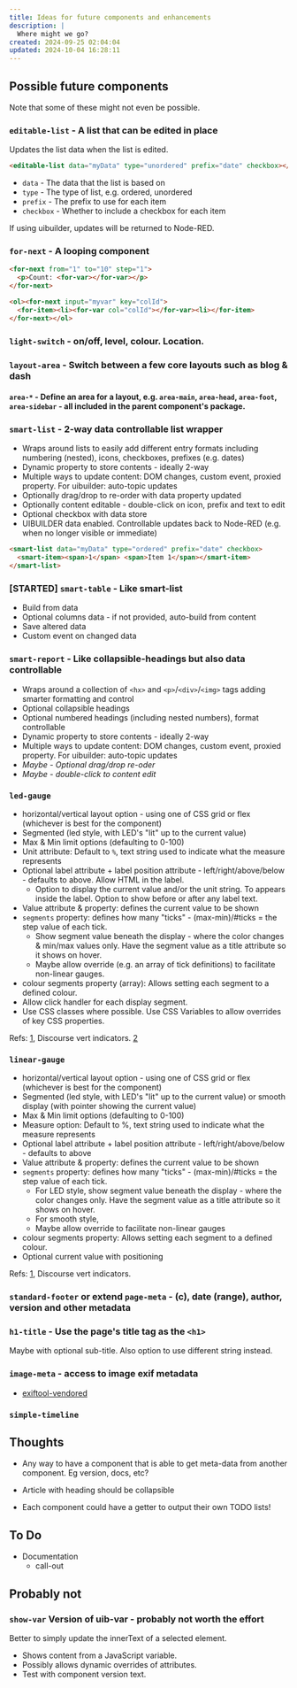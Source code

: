 ```yaml
---
title: Ideas for future components and enhancements
description: |
  Where might we go?
created: 2024-09-25 02:04:04
updated: 2024-10-04 16:28:11
---
```


## Possible future components

Note that some of these might not even be possible.

### `editable-list` - A list that can be edited in place

Updates the list data when the list is edited.

```html
<editable-list data="myData" type="unordered" prefix="date" checkbox></editable-list>
```

* `data` - The data that the list is based on
* `type` - The type of list, e.g. ordered, unordered
* `prefix` - The prefix to use for each item
* `checkbox` - Whether to include a checkbox for each item

If using uibuilder, updates will be returned to Node-RED.

### `for-next` - A looping component

```html
<for-next from="1" to="10" step="1">
  <p>Count: <for-var></for-var></p>
</for-next>
```

```html
<ol><for-next input="myvar" key="colId">
  <for-item><li><for-var col="colId"></for-var><li></for-item>
</for-next></ol>
```

### `light-switch` - on/off, level, colour. Location.

### `layout-area` - Switch between a few core layouts such as blog & dash
#### `area-*` - Define an area for a layout, e.g. `area-main`, `area-head`, `area-foot`, `area-sidebar` - all included in the parent component's package.

### `smart-list` - 2-way data controllable list wrapper

* Wraps around lists to easily add different entry formats including numbering (nested), icons, checkboxes, prefixes (e.g. dates)
* Dynamic property to store contents - ideally 2-way
* Multiple ways to update content: DOM changes, custom event, proxied property. For uibuilder: auto-topic updates
* Optionally drag/drop to re-order with data property updated
* Optionally content editable - double-click on icon, prefix and text to edit
* Optional checkbox with data store
* UIBUILDER data enabled. Controllable updates back to Node-RED (e.g. when no longer visible or immediate)

```html
<smart-list data="myData" type="ordered" prefix="date" checkbox>
  <smart-item><span>1</span> <span>Item 1</span></smart-item>
</smart-list>
```

### [STARTED] `smart-table` - Like smart-list

* Build from data
* Optional columns data - if not provided, auto-build from content
* Save altered data
* Custom event on changed data

### `smart-report` - Like collapsible-headings but also data controllable

* Wraps around a collection of `<hx>` and `<p>`/`<div>`/`<img>` tags adding smarter formatting and control
* Optional collapsible headings
* Optional numbered headings (including nested numbers), format controllable
* Dynamic property to store contents - ideally 2-way
* Multiple ways to update content: DOM changes, custom event, proxied property. For uibuilder: auto-topic updates
* *Maybe - Optional drag/drop re-oder*
* *Maybe - double-click to content edit*

### `led-gauge`

* horizontal/vertical layout option - using one of CSS grid or flex (whichever is best for the component)
* Segmented (led style, with LED's "lit" up to the current value)
* Max & Min limit options (defaulting to 0-100)
* Unit attribute: Default to `%`, text string used to indicate what the measure represents
* Optional label attribute + label position attribute - left/right/above/below - defaults to above. Allow HTML in the label.
  * Option to display the current value and/or the unit string. To appears inside the label. Option to show before or after any label text.
* Value attribute & property: defines the current value to be shown
* `segments` property: defines how many "ticks" - (max-min)/#ticks = the step value of each tick.
  * Show segment value beneath the display - where the color changes & min/max values only. Have the segment value as a title attribute so it shows on hover.
  * Maybe allow override (e.g. an array of tick definitions) to facilitate non-linear gauges.
* colour segments property (array): Allows setting each segment to a defined colour.
* Allow click handler for each display segment.
* Use CSS classes where possible. Use CSS Variables to allow overrides of key CSS properties.

Refs: [1](https://discourse.nodered.org/t/gauges-for-dashboard-2-0-made-with-ui-template/85955), Discourse vert indicators.
 [2](https://discourse.nodered.org/t/led-bar-graph-display-template-conversion-to-dashboard2-0/94463)

### `linear-gauge`

* horizontal/vertical layout option - using one of CSS grid or flex (whichever is best for the component)
* Segmented (led style, with LED's "lit" up to the current value) or smooth display (with pointer showing the current value)
* Max & Min limit options (defaulting to 0-100)
* Measure option: Default to %, text string used to indicate what the measure represents
* Optional label attribute + label position attribute - left/right/above/below - defaults to above
* Value attribute & property: defines the current value to be shown
* `segments` property: defines how many "ticks" - (max-min)/#ticks = the step value of each tick.
  * For LED style, show segment value beneath the display - where the color changes only. Have the segment value as a title attribute so it shows on hover.
  * For smooth style, 
  * Maybe allow override to facilitate non-linear gauges
* colour segments property: Allows setting each segment to a defined colour.
* Optional current value with positioning

Refs: [1](https://discourse.nodered.org/t/gauges-for-dashboard-2-0-made-with-ui-template/85955), Discourse vert indicators.

### `standard-footer` or extend `page-meta` - (c), date (range), author, version and other metadata

### `h1-title` - Use the page's title tag as the `<h1>`

Maybe with optional sub-title. Also option to use different string instead.

### `image-meta` - access to image exif metadata

* [exiftool-vendored](https://github.com/photostructure/exiftool-vendored.js)

### `simple-timeline`

## Thoughts

* Any way to have a component that is able to get meta-data from another component. Eg version, docs, etc?

* Article with heading should be collapsible

* Each component could have a getter to output their own TODO lists!

## To Do

* Documentation
  * call-out

## Probably not

### `show-var` Version of uib-var - probably not worth the effort

Better to simply update the innerText of a selected element.

* Shows content from a JavaScript variable.
* Possibly allows dynamic overrides of attributes.
* Test with component version text.


